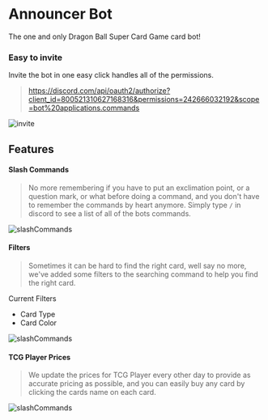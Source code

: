 # Announcer Bot

The one and only Dragon Ball Super Card Game card bot!

### Easy to invite
Invite the bot in one easy click handles all of the permissions.
> https://discord.com/api/oauth2/authorize?client_id=800521310627168316&permissions=242666032192&scope=bot%20applications.commands

![invite](https://media.giphy.com/media/sm5VNG2cupgKJhf7iX/giphy.gif?cid=790b7611be984499257dd16905c8de0823287590be39a9ad&rid=giphy.gif&ct=g)


## Features

#### Slash Commands
> No more remembering if you have to put an exclimation point, or a question mark, or what before doing a command, and you don't have to remember the commands by heart anymore. Simply type `/` in discord to see a list of all of the bots commands.

![slashCommands](https://media.giphy.com/media/xN8zHQjYYHQiGz2nC5/giphy.gif?cid=790b76115a2c06bc3a0f052c8a940092d74114950cfec891&rid=giphy.gif&ct=g)

#### Filters
> Sometimes it can be hard to find the right card, well say no more, we've added some filters to the searching command to help you find the right card.

Current Filters
* Card Type
* Card Color

![slashCommands](https://media.giphy.com/media/M5Acli7nBzgC3SEOkI/giphy.gif?cid=790b76113b617b44c9a3fcbdd5b1256d35944e9c376128c2&rid=giphy.gif&ct=g)

#### TCG Player Prices
> We update the prices for TCG Player every other day to provide as accurate pricing as possible, and you can easily buy any card by clicking the cards name on each card.

![slashCommands](https://media.giphy.com/media/yZG4C5GYenCPmVCde2/giphy.gif?cid=790b76116bd323ed455887967be1cbf744c96d2813717c5e&rid=giphy.gif&ct=g)
